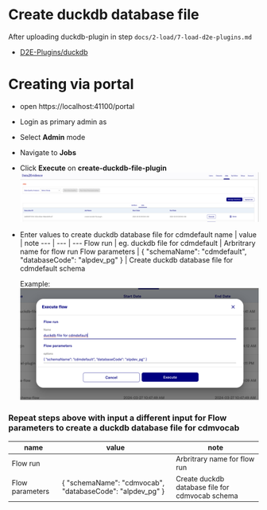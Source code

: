 # Create duckdb database file

After uploading duckdb-plugin in step `docs/2-load/7-load-d2e-plugins.md`
- [D2E-Plugins/duckdb](https://github.com/alp-os/d2e-plugins/tree/main/duckdb)

<h1 id="gui">Creating via portal</h1>

  - open https://localhost:41100/portal
  - Login as primary admin as
  - Select **Admin** mode
  - Navigate to **Jobs**
  - Click **Execute** on **create-duckdb-file-plugin**
  ![Execeute Duckdb Job](../images/duckdb/ExecuteDuckdbJob.png)

  - Enter values to create duckdb database file for cdmdefault
    name | value | note
    --- | --- | ---
    Flow run | eg. duckdb file for cdmdefault | Arbritrary name for flow run
    Flow parameters | { "schemaName": "cdmdefault", "databaseCode": "alpdev_pg" } | Create duckdb database file for cdmdefault schema

    Example:
    ![Duckdb Flow Input](../images/duckdb/DuckdbFlowInput.png)


  ### Repeat steps above with input a different input for **Flow parameters** to create a duckdb database file for cdmvocab
  
  name | value | note
  --- | --- | ---
  Flow run | | Arbritrary name for flow run
  Flow parameters | { "schemaName": "cdmvocab", "databaseCode": "alpdev_pg" } | Create duckdb database file for cdmvocab schema